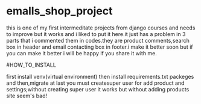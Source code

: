 # emalls_shop_project
this is one of my first intermeditate projects from django courses and needs to improve but it works and i liked to put it here.it just has a problem in 3 parts that i commented them in codes.they are product comments,search box in header and email contacting box in footer.i make it better soon but if you can make it better i will be happy if you share it with me.

#HOW_TO_INSTALL

first install venv(virtual environment)
then install requirements.txt packeges 
and then,migrate
at last you must createsuper user for add product and settings;without creating super user it works but without adding products site seem's bad!

